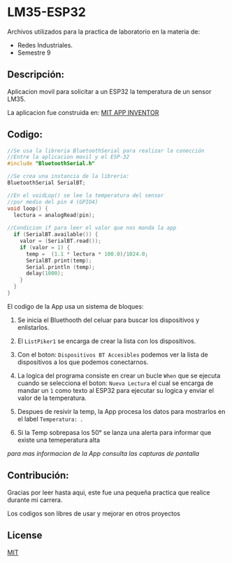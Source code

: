 # LM35-ESP32

Archivos utilizados para la practica de laboratorio en la
materia de:
* Redes Industriales.
* Semestre 9

## Descripción:
Aplicacion movil para solicitar a un ESP32 la temperatura de un sensor LM35.

La aplicacion fue construida en: [MIT APP INVENTOR](https://appinventor.mit.edu/)

## Codigo:
```ino
//Se usa la libreria BluetoothSerial para realizar la conección
//Entre la aplicacion movil y el ESP-32
#include "BluetoothSerial.h"

//Se crea una instancia de la libreria:
BluetoothSerial SerialBT;

//En el voidLop() se lee la temperatura del sensor
//por medio del pin 4 (GPIO4)
void loop() {
  lectura = analogRead(pin);
  
//Condicion if para leer el valor que nos manda la app
  if (SerialBT.available()) {
    valor = (SerialBT.read());
    if (valor = 1) {
      temp =  (1.1 * lectura * 100.0)/1024.0;
      SerialBT.print(temp);
      Serial.println (temp);
      delay(1000);
    }
  }
}
```

El codigo de la App usa un sistema de bloques:

1. Se inicia el Bluethooth del celuar para buscar los dispositivos y enlistarlos.

2. El `ListPiker1` se encarga de crear la lista con los dispositivos.

3. Con el boton: `Dispositivos BT Accesibles` podemos ver la lista de dispositivos a los que podemos conectarnos.

4. La logica del programa consiste en crear un bucle `When` que se ejecuta cuando se selecciona el boton: `Nueva Lectura` el cual se encarga de mandar un `1` como texto al ESP32 para ejecutar su logica y enviar el valor de la temperatura.

5. Despues de resivir la temp, la App procesa los datos para mostrarlos en el label `Temperatura: `.

6. Si la Temp sobrepasa los 50° se lanza una alerta para informar que existe una temeperatura alta

*para mas informacion de la App consulta las capturas de pantalla*

## Contribución:
Gracias por leer hasta aqui, este fue una pequeña practica que realice durante mi carrera.

Los codigos son libres de usar y mejorar en otros proyectos

## License

[MIT](https://choosealicense.com/licenses/mit/)
